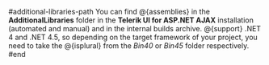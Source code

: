 #additional-libraries-path
You can find @{assemblies} in the **AdditionalLibraries** folder in the **Telerik UI for ASP.NET AJAX** installation (automated and manual) and in the internal builds archive. @{support} .NET 4 and .NET 4.5, so depending on the target framework of your project, you need to take the @{isplural} from the *Bin40* or *Bin45* folder respectively.
#end



